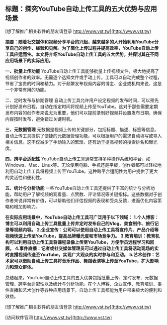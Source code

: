 ## **标题：探究YouTube自动上传工具的五大优势与应用场景**

[想了解推广相关软件的朋友请登录 http://www.vst.tw](http://www.vst.tw)

**摘要：随着社交媒体和视频分享平台的兴起，越来越多的人开始利用YouTube分享自己的创作、经验和见解。为了简化上传过程并提高效率，YouTube自动上传工具应运而生。本文将介绍YouTube自动上传工具的五大优势，并探讨其在不同应用场景下的实际应用。**

**一、批量上传功能**
YouTube自动上传工具能够批量上传视频文件，极大地提高了视频创作者的效率。无需逐个选择文件或手动上传，工具可以自动完成整个过程，节省了宝贵的时间和精力。对于频繁发布视频内容的博主、企业或机构来说，这是一个非常有用的功能。

二、定时发布与排期管理
自动上传工具允许用户设定视频的发布时间，可以预先计划好发布日程，自动在指定时间将视频上传至YouTube。这对于那些需要定期发布内容的创作者来说尤为重要，他们可以提前录制好视频并设置发布日期，确保内容按时发布，避免错过关键时机。

**三、元数据管理**
元数据是视频上传的关键部分，包括标题、描述、标签等信息。自动上传工具提供了便捷的元数据管理功能，可以根据用户的需求自动填写或导入相关信息。这不仅减少了手动输入的繁琐，还有助于提高视频的搜索排名和曝光度。

**四、跨平台适配性**
YouTube自动上传工具通常支持多种操作系统和平台，如Windows、Mac、Linux等。无论使用电脑、手机还是平板，创作者都可以轻松地利用自动上传工具将视频上传至YouTube。这种跨平台适配性为用户提供了更大的灵活性和便利性。

**五、统计与分析功能**
一些YouTube自动上传工具还提供了丰富的统计与分析功能，帮助用户了解视频的观看量、点赞数、评论情况等关键指标。这些数据对于创作者来说非常有价值，可以帮助他们评估视频的表现和受众反馈，进而优化内容策略和增加影响力。

**在实际应用场景中，YouTube自动上传工具可广泛用于以下领域：**
**1.个人博客：博主可以利用自动上传工具批量上传并定时发布自己的Vlog、美食制作、旅行记录等视频内容。**
**2.企业宣传：公司可以使用自动上传工具将宣传片、产品介绍等视频快速上传至YouTube，提高品牌曝光度和市场竞争力。**
**3.教育培训：教育机构可以利用自动上传工具将课程录像上传至YouTube，方便学员远程学习和回顾。**
**4.事件直播：记者或社交媒体管理员可以通过自动上传工具将活动现场的实时直播视频传送至YouTube，实现广大观众的实时参与和互动。**
**5.艺术创作：艺术家可以借助自动上传工具将音乐作品、舞蹈表演等上传至YouTube，扩大影响力和观众群体。**

总结起来，YouTube自动上传工具的五大优势包括批量上传、定时发布、元数据管理、跨平台适配性以及统计与分析功能。在个人博客、企业宣传、教育培训、事件直播和艺术创作等各种应用场景下，自动上传工具都能为用户带来极大的便利和效益。

[想了解推广相关软件的朋友请登录 http://www.vst.tw](http://www.vst.tw)


[访问软件官网 http://www.vst.tw](http://www.vst.tw)
